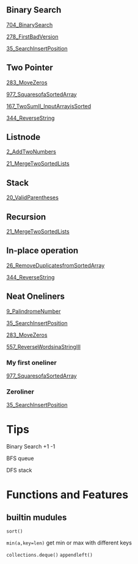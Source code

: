 ## Binary Search
[704_BinarySearch](./704_BinarySearch.py)

[278_FirstBadVersion](./278_FirstBadVersion.py)

[35_SearchInsertPosition](./35_SearchInsertPosition.py)

## Two Pointer

[283_MoveZeros](./283_MoveZeros.py)

[977_SquaresofaSortedArray](./977_SquaresofaSortedArray.py)

[167_TwoSumII_InputArrayisSorted](./167_TwoSumII_InputArrayisSorted.py)

[344_ReverseString](./344_ReverseString.py)

## Listnode

[2_AddTwoNumbers](./2_AddTwoNumbers.py)

[21_MergeTwoSortedLists](./21_MergeTwoSortedLists.py)

## Stack

[20_ValidParentheses](./20_ValidParentheses.py)

## Recursion

[21_MergeTwoSortedLists](./21_MergeTwoSortedLists.py)


## In-place operation

[26_RemoveDuplicatesfromSortedArray](./26_RemoveDuplicatesfromSortedArray.py)

[344_ReverseString](./344_ReverseString.py)



## Neat Oneliners

[9_PalindromeNumber](./9_PalindromeNumber.py)

[35_SearchInsertPosition](./35_SearchInsertPosition.py)

[283_MoveZeros](./283_MoveZeros.py)

[557_ReverseWordsinaStringIII](./557_ReverseWordsinaStringIII.py)

### My first oneliner

[977_SquaresofaSortedArray](./977_SquaresofaSortedArray.py)

### Zeroliner

[35_SearchInsertPosition](./35_SearchInsertPosition.py)


# Tips

Binary Search +1 -1

BFS queue 

DFS stack


# Functions and Features

## builtin mudules

`sort()`

`min(a,key=len)`   get min or max with different keys

`collections.deque()` `appendleft()` 